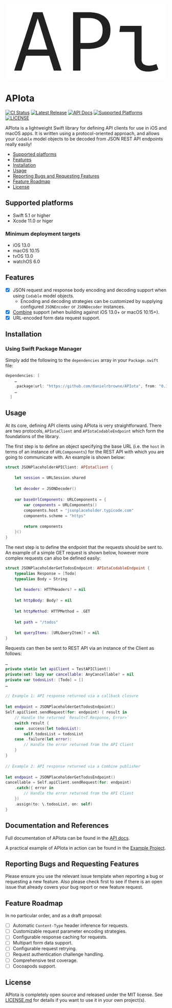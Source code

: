 ![APIota](https://raw.githubusercontent.com/danielrbrowne/APIota/master/apiota_logo.png)

# APIota

[![CI Status](https://github.com/danielrbrowne/APIota/workflows/APIota%20CI/badge.svg)](https://github.com/danielrbrowne/APIota/actions)
[![Latest Release](https://img.shields.io/github/v/release/danielrbrowne/APIota)](https://github.com/danielrbrowne/APIota/releases)
[![API Docs](https://img.shields.io/badge/Docs-here!-lightgrey)](https://danielrbrowne.github.io/APIota/)
[![Supported Platforms](https://img.shields.io/badge/Platforms-iOS%20%7C%20macOS%20%7C%20tvOS%20%7C%20watchOS-yellow)](https://github.com/danielrbrowne/APIota/blob/master/Package.swift)
[![LICENSE](https://img.shields.io/github/license/danielrbrowne/APIota)](https://github.com/danielrbrowne/APIota/blob/master/LICENSE.md)

APIota is a lightweight Swift library for defining API clients for use in iOS and macOS apps. It is written using a protocol-oriented approach, and allows your `Codable` model objects to be decoded from JSON REST API endpoints really easily!

- [Supported platforms](#supported-platforms)
- [Features](#features)
- [Installation](#installation)
- [Usage](#usage)
- [Reporting Bugs and Requesting Features](#reporting-bugs-and-requesting-features)
- [Feature Roadmap](#feature-roadmap)
- [License](#license)

## Supported platforms

- Swift 5.1 or higher
- Xcode 11.0 or higer

### Minimum deployment targets

- iOS 13.0
- macOS 10.15
- tvOS 13.0
- watchOS 6.0

## Features

- [x] JSON request and response body encoding and decoding support when using `Codable` model objects.
  - Encoding and decoding strategies can be customized by supplying configured `JSONEncoder` or `JSONDecoder` instances.
- [x] [Combine](https://developer.apple.com/documentation/combine) support (when building against iOS 13.0+ or macOS 10.15+).
- [x] URL-encoded form data request support.

## Installation

### Using Swift Package Manager

Simply add the following to the `dependencies` array in your `Package.swift` file:

```swift
dependencies: [
    …
    .package(url: "https://github.com/danielrbrowne/APIota", from: "0.1.0"),
    …
  ]
```

## Usage

At its core, defining API clients using APIota is very straightforward. There are two protocols, `APIotaClient` and `APIotaCodableEndpoint` which form the foundations of the library.

The first step is to define an object specifying the base URL (i.e. the `host` in terms of an instance of `URLComponents`) for the REST API with which you are going to communicate with. An example is shown below:

```swift
struct JSONPlaceholderAPIClient: APIotaClient {

    let session = URLSession.shared

    let decoder = JSONDecoder()

    var baseUrlComponents: URLComponents = {
        var components = URLComponents()
        components.host = "jsonplaceholder.typicode.com"
        components.scheme = "https"

        return components
    }()
}

```

The next step is to define the endpoint that the requests should be sent to. An example of a simple GET request is shown below, however more complex requests can also be defined easily:

```swift
struct JSONPlaceholderGetTodosEndpoint: APIotaCodableEndpoint {
    typealias Response = [Todo]
    typealias Body = String

    let headers: HTTPHeaders? = nil

    let httpBody: Body? = nil

    let httpMethod: HTTPMethod = .GET

    let path = "/todos"

    let queryItems: [URLQueryItem]? = nil
}
```

Requests can then be sent to REST API via an instance of the Client as follows:

```swift
…
private static let apiClient = TestAPIClient()
private(set) lazy var cancellable: AnyCancellable? = nil
private var todosList: [Todo] = []
…

// Example 1: API response returned via a callback closure

let endpoint = JSONPlaceholderGetTodosEndpoint()
Self.apiClient.sendRequest(for: endpoint) { result in
    // Handle the returned `Result<T.Response, Error>`
    switch result {
    case .success(let todosList):
        self.todosList = todosList
    case .failure(let error):
        // Handle the error returned from the API Client
    }
}

// Example 2: API response returned via a Combine publisher

let endpoint = JSONPlaceholderGetTodosEndpoint()
cancellable = Self.apiClient.sendRequest(for: endpoint)
    .catch({ error in
        // Handle the error returned from the API Client
    })
    .assign(to: \.todosList, on: self)
}

```

## Documentation and References

Full documentation of APIota can be found in the [API docs](https://danielrbrowne.github.io/APIota/).

A practical example of APIota in action can be found in the [Example Project](./Example/APIotaExample/).

## Reporting Bugs and Requesting Features

Please ensure you use the relevant issue template when reporting a bug or requesting a new feature. Also please check first to see if there is an open issue that already covers your bug report or new feature request.

## Feature Roadmap

In no particular order, and as a draft proposal:

- [ ] Automatic `Content-Type` header inference for requests.
- [ ] Customizable request parameter encoding strategies.
- [ ] Configurable response caching for requests.
- [ ] Multipart form data support.
- [ ] Configurable request retrying.
- [ ] Request authentication challenge handling.
- [ ] Comprehensive test coverage.
- [ ] Cocoapods support.

## License

APIota is completely open source and released under the MIT license. See [LICENSE.md](https://github.com/danielrbrowne/APIota/blob/master/LICENSE.md) for details if you want to use it in your own project(s).